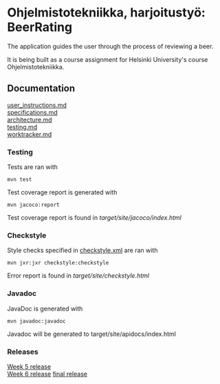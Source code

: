# Ohjelmistotekniikka, harjoitustyö: BeerRating

The application guides the user through the process of reviewing a beer.

It is being built as a course assignment for Helsinki University's course Ohjelmistotekniikka.

## Documentation
[user_instructions.md](https://github.com/JuusoVe/ot-harjoitustyo/blob/master/documentation/user_instructions.md) <br>
[specifications.md](https://github.com/JuusoVe/ot-harjoitustyo/blob/master/documentation/specifications.md) <br>
[architecture.md](https://github.com/JuusoVe/ot-harjoitustyo/blob/master/documentation/architecture.md) <br>
[testing.md](https://github.com/JuusoVe/ot-harjoitustyo/blob/master/documentation/testing.md) <br>
[worktracker.md](https://github.com/JuusoVe/ot-harjoitustyo/blob/master/documentation/tuntikirjanpito.md) 

### Testing

Tests are ran with

```
mvn test
```

Test coverage report is generated with

```
mvn jacoco:report
```
Test coverage report is found in _target/site/jacoco/index.html_


### Checkstyle
Style checks specified in [checkstyle.xml](https://github.com/JuusoVe/ot-harjoitustyo/blob/master/checkstyle.xml) are ran with

```
mvn jxr:jxr checkstyle:checkstyle
```

Error report is found in _target/site/checkstyle.html_

### Javadoc

JavaDoc is generated with

```
mvn javadoc:javadoc
```

Javadoc will be generated to target/site/apidocs/index.html

### Releases

[Week 5 release](https://github.com/JuusoVe/ot-harjoitustyo/releases/tag/week5) <br>
[Week 6 release](https://github.com/JuusoVe/ot-harjoitustyo/releases/tag/week6)
[final release](https://github.com/JuusoVe/ot-harjoitustyo/releases/tag/final)
